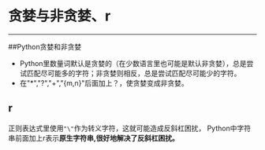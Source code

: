 # 贪婪与非贪婪、r
---
##Python贪婪和非贪婪
- Python里数量词默认是贪婪的（在少数语言里也可能是默认非贪婪），总是尝试匹配尽可能多的字符；非贪婪则相反，总是尝试匹配尽可能少的字符。
- 在"*","?","+","{m,n}"后面加上？，使贪婪变成非贪婪。

## r
正则表达式里使用`"\"`作为转义字符，这就可能造成反斜杠困扰，
Python中字符串前面加上r表示**原生字符串,很好地解决了反斜杠困扰。**
